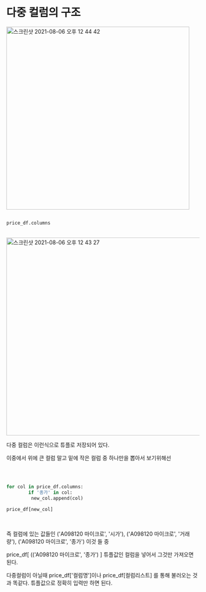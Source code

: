 


# 다중 컬럼의 구조

<img width="477" alt="스크린샷 2021-08-06 오후 12 44 42" src="https://user-images.githubusercontent.com/88417854/128452937-0c948b9c-3b1b-470e-b6f4-34d7f383d9a6.png">

<br>

```

price_df.columns

```
<br>
                
<img width="516" alt="스크린샷 2021-08-06 오후 12 43 27" src="https://user-images.githubusercontent.com/88417854/128452837-640bc5e1-2712-425c-9340-608a1bdb50ea.png">

<br>

다중 컬럼은 이런식으로 튜플로 저장되어 있다.

이중에서 위에 큰 컬럼 말고 밑에 작은 컬럼 중 하나만을 뽑아서 보기위해선

<br>

```python

for col in price_df.columns:
        if '종가' in col:
         new_col.append(col)
                
price_df[new_col]

```

<br>

즉 컬럼에 있는 값들인 ('A098120 마이크로', '시가'), ('A098120 마이크로', '거래량'), ('A098120 마이크로', '종가') 이것 들 중

price_df[ (('A098120 마이크로', '종가') ] 튜플값인 컬럼을 넣어서 그것만 가져오면 된다.


다중컬럼이 아닐때 price_df['컬럼명']이나 price_df[컬럼리스트] 를 통해 불러오는 것과 똑같다. 튜플값으로 정확히 입력만 하면 된다.






